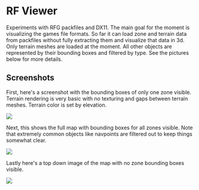 # RF Viewer
Experiments with RFG packfiles and DX11. The main goal for the moment is visualizing the games file formats. So far it can load zone and terrain data from packfiles without fully extracting them and visualize that data in 3d. Only terrain meshes are loaded at the moment. All other objects are represented by their bounding boxes and filtered by type. See the pictures below for more details. 

## Screenshots
First, here's a screenshot with the bounding boxes of only one zone visible. Terrain rendering is very basic with no texturing and gaps between terrain meshes. Terrain color is set by elevation. 

![](https://i.imgur.com/dNuTbdv.png)

Next, this shows the full map with bounding boxes for all zones visible. Note that extremely common objects like navpoints are filtered out to keep things somewhat clear.

![](https://i.imgur.com/Bt3nStA.png)

Lastly here's a top down image of the map with no zone bounding boxes visible.

![](https://i.imgur.com/QW5RvV6.png)
